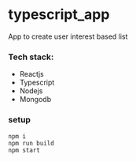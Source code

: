 # typescript_app
App to create user interest based list 

### Tech stack:
* Reactjs
* Typescript
* Nodejs
* Mongodb

### setup
```
npm i
npm run build
npm start

```
